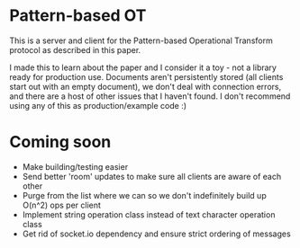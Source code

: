 # Pattern-based OT

This is a server and client for the Pattern-based Operational Transform
protocol as described in this paper.

I made this to learn about the paper and I consider it a toy - not a library
ready for production use. Documents aren't persistently stored (all clients
start out with an empty document), we don't deal with connection errors, and
there are a host of other issues that I haven't found. I don't recommend using
any of this as production/example code :)

# Coming soon
- Make building/testing easier
- Send better 'room' updates to make sure all clients are aware of each other
- Purge from the list where we can so we don't indefinitely build up O(n^2) ops per client
- Implement string operation class instead of text character operation class
- Get rid of socket.io dependency and ensure strict ordering of messages
